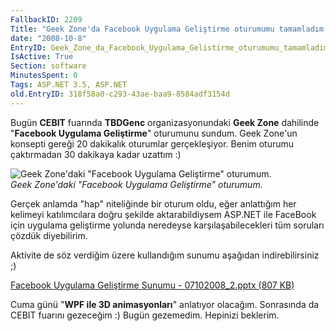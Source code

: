 ```yaml
---
FallbackID: 2209
Title: "Geek Zone'da Facebook Uygulama Geliştirme oturumumu tamamladım."
date: "2008-10-8"
EntryID: Geek_Zone_da_Facebook_Uygulama_Gelistirme_oturumumu_tamamladim
IsActive: True
Section: software
MinutesSpent: 0
Tags: ASP.NET 3.5, ASP.NET
old.EntryID: 318f58a0-c293-43ae-baa9-8584adf3154d
---
```

Bugün **CEBIT** fuarında **TBDGenc** organizasyonundaki **Geek Zone**
dahilinde "**Facebook Uygulama Geliştirme**" oturumunu sundum. Geek
Zone'un konsepti gereği 20 dakikalık oturumlar gerçekleşiyor. Benim
oturumu çaktırmadan 30 dakikaya kadar uzattım :)

![Geek Zone'daki "Facebook Uygulama Geliştirme"
oturumum.](media/Geek_Zone_da_Facebook_Uygulama_Gelistirme_oturumumu_tamamladim/07102008_1.jpg)\
*Geek Zone'daki "Facebook Uygulama Geliştirme" oturumum.*

Gerçek anlamda "hap" niteliğinde bir oturum oldu, eğer anlattığım her
kelimeyi katılımcılara doğru şekilde aktarabildiysem ASP.NET ile
FaceBook için uygulama geliştirme yolunda neredeyse karşılaşabilecekleri
tüm soruları çözdük diyebilirim.

Aktivite de söz verdiğim üzere kullandığım sunumu aşağıdan
indirebilirsiniz ;)

[Facebook Uygulama Geliştirme Sunumu - 07102008\_2.pptx (807
KB)](media/Geek_Zone_da_Facebook_Uygulama_Gelistirme_oturumumu_tamamladim/07102008_2.pptx)

Cuma günü "**WPF ile 3D animasyonları**" anlatıyor olacağım. Sonrasında
da CEBIT fuarını gezeceğim :) Bugün gezemedim. Hepinizi beklerim.


